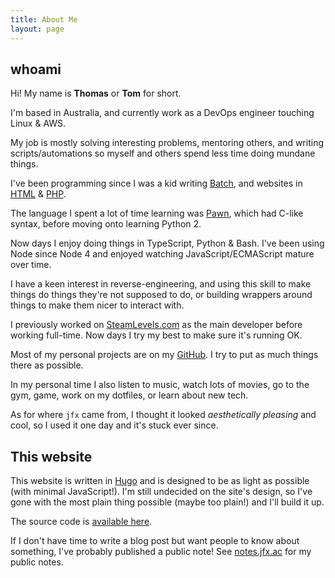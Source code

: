 ```yaml
---
title: About Me
layout: page
---
```


## whoami

Hi! My name is **Thomas** or **Tom** for short.

I'm based in Australia, and currently work as a DevOps engineer touching Linux &
AWS.

My job is mostly solving interesting problems, mentoring others, and writing
scripts/automations so myself and others spend less time doing mundane things.

I've been programming since I was a kid writing
[Batch](https://en.wikipedia.org/wiki/Batch_file), and websites in [HTML](https://en.wikipedia.org/wiki/HTML) & [PHP](https://en.wikipedia.org/wiki/PHP).

The language I spent a lot of time learning was
[Pawn](https://www.compuphase.com/pawn/pawn.htm), which had C-like syntax,
before moving onto learning Python 2.

Now days I enjoy doing things in TypeScript, Python & Bash. I've been using Node
since Node 4 and enjoyed watching JavaScript/ECMAScript mature over time. 

I have a keen interest in reverse-engineering, and using this skill to make
things do things they're not supposed to do, or building wrappers around things
to make them nicer to interact with.

I previously worked on [SteamLevels.com](https://steamlevels.com) as the main
developer before working full-time. Now days I try my best to
make sure it's running OK.

Most of my personal projects are on my [GitHub](https://github.com/itsjfx). I
try to put as much things there as possible.

In my personal time I also listen to music, watch lots of movies, go to the gym,
game, work on my dotfiles, or learn about new tech.

As for where `jfx` came from, I thought it looked *aesthetically pleasing* and
cool, so I used it one day and it's stuck ever since.

## This website

This website is written in [Hugo](https://gohugo.io) and is designed to be as
light as possible (with minimal JavaScript!). I'm still undecided on the site's
design, so I've gone with the most plain thing possible (maybe too plain!) and
I'll build it up.

The source code is [available here](https://github.com/itsjfx/jfx.ac).

If I don't have time to write a blog post but want people to know about
something, I've probably published a public note! See
[notes.jfx.ac](https://notes.jfx.ac) for my public notes.
